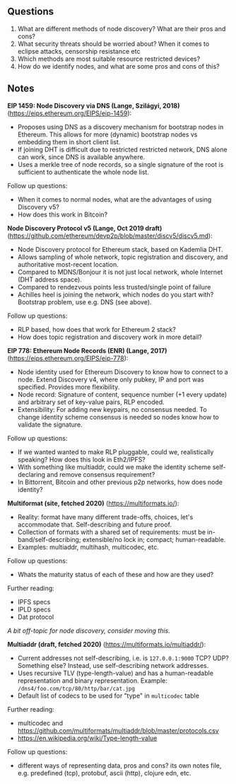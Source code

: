 ## Questions

1. What are different methods of node discovery? What are their pros and cons?
2. What security threats should be worried about? When it comes to eclipse attacks, censorship resistance etc
3. Which methods are most suitable resource restricted devices?
4. How do we identify nodes, and what are some pros and cons of this?

## Notes

**EIP 1459: Node Discovery via DNS (Lange, Szilágyi, 2018)** (https://eips.ethereum.org/EIPS/eip-1459):

- Proposes using DNS as a discovery mechanism for bootstrap nodes in Ethereum. This allows for more (dynamic) bootstrap nodes vs embedding them in short client list.
- If joining DHT is difficult due to restricted restricted network, DNS alone can work, since DNS is available anywhere.
- Uses a merkle tree of node records, so a single signature of the root is sufficient to authenticate the whole node list.

Follow up questions:
- When it comes to normal nodes, what are the advantages of using Discovery v5?
- How does this work in Bitcoin?

**Node Discovery Protocol v5 (Lange, Oct 2019 draft)** (https://github.com/ethereum/devp2p/blob/master/discv5/discv5.md):

- Node Discovery protocol for Ethereum stack, based on Kademlia DHT.
- Allows sampling of whole network, topic registration and discovery, and authoritative most-recent location.
- Compared to MDNS/Bonjour it is not just local network, whole Internet (DHT address space).
- Compared to rendezvous points less trusted/single point of failure
- Achilles heel is joining the network, which nodes do you start with? Bootstrap problem, use e.g. DNS (see above).

Follow up questions:
- RLP based, how does that work for Ethereum 2 stack?
- How does topic registration and discovery work in more detail?

**EIP 778: Ethereum Node Records (ENR) (Lange, 2017)** (https://eips.ethereum.org/EIPS/eip-778):

- Node identity used for Ethereum Discovery to know how to connect to a node. Extend Discovery v4, where only pubkey, IP and port was specified. Provides more flexibility.
- Node record: Signature of content, sequence number (+1 every update) and arbitrary set of key-value pairs, RLP encoded.
- Extensibility: For adding new keypairs, no consensus needed. To change identity scheme consensus is needed so nodes know how to validate the signature.

Follow up questions:
- If we wanted wanted to make RLP pluggable, could we, realistically speaking? How does this look in Eth2/IPFS?
- With something like multiaddr, could we make the identity scheme self-declaring and remove consensus requirement?
- In Bittorrent, Bitcoin and other previous p2p networks, how does node identity?

**Multiformat (site, fetched 2020)** (https://multiformats.io/):

- Reality: format have many different trade-offs, choices, let's accommodate that. Self-describing and future proof.
- Collection of formats with a shared set of requirements: must be in-band/self-describing; extensible/no lock in; compact; human-readable.
- Examples: multiaddr, multihash, multicodec, etc.

Follow up questions:
- Whats the maturity status of each of these and how are they used?

Further reading:
- IPFS specs
- IPLD specs
- Dat protocol

*A bit off-topic for node discovery, consider moving this.*

**Multiaddr (draft, fetched 2020)** (https://multiformats.io/multiaddr/):

- Current addresses not self-describing, i.e. is `127.0.0.1:9000` TCP? UDP? Something else? Instead, use self-describing network addresses.
- Uses recursive TLV (type-length-value) and has a human-readable representation and binary representation. Example: `/dns4/foo.com/tcp/80/http/bar/cat.jpg`
- Default list of codecs to be used for "type" in `multicodec` table

Further reading:
- multicodec and https://github.com/multiformats/multiaddr/blob/master/protocols.csv
- https://en.wikipedia.org/wiki/Type-length-value

Follow up questions:
- different ways of representing data, pros and cons? its own notes file, e.g. predefined (tcp), protobuf, ascii (http), clojure edn, etc.
